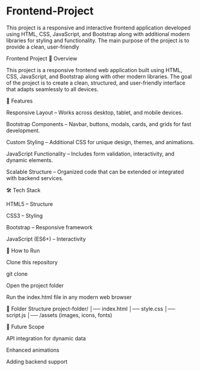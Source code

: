 # Frontend-Project
This project is a responsive and interactive frontend application developed using HTML, CSS, JavaScript, and Bootstrap along with additional modern libraries for styling and functionality. The main purpose of the project is to provide a clean, user-friendly

Frontend Project
📌 Overview

This project is a responsive frontend web application built using HTML, CSS, JavaScript, and Bootstrap along with other modern libraries. The goal of the project is to create a clean, structured, and user-friendly interface that adapts seamlessly to all devices.

🎯 Features

Responsive Layout – Works across desktop, tablet, and mobile devices.

Bootstrap Components – Navbar, buttons, modals, cards, and grids for fast development.

Custom Styling – Additional CSS for unique design, themes, and animations.

JavaScript Functionality – Includes form validation, interactivity, and dynamic elements.

Scalable Structure – Organized code that can be extended or integrated with backend services.

🛠️ Tech Stack

HTML5 – Structure

CSS3 – Styling

Bootstrap – Responsive framework

JavaScript (ES6+) – Interactivity


🚀 How to Run

Clone this repository

git clone <repo-link>


Open the project folder

Run the index.html file in any modern web browser

📂 Folder Structure
project-folder/
│── index.html
│── style.css
│── script.js
│── /assets (images, icons, fonts)

📌 Future Scope

API integration for dynamic data

Enhanced animations

Adding backend support
